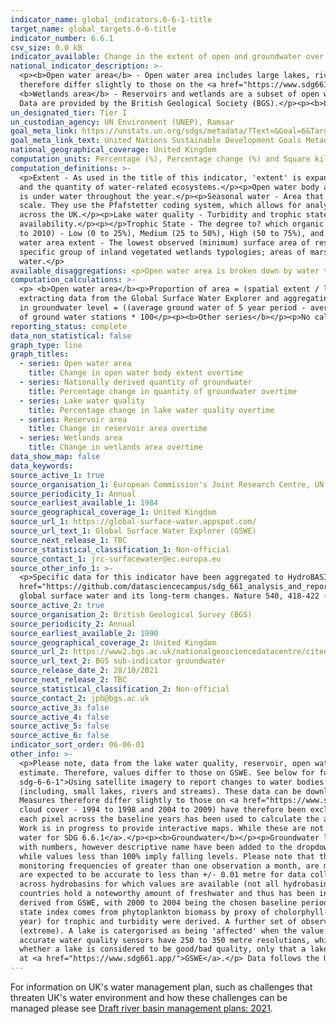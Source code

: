 ```yaml
---
indicator_name: global_indicators.6-6-1-title
target_name: global_targets.6-6-title
indicator_number: 6.6.1
csv_size: 0.0 kB
indicator_available: Change in the extent of open and groundwater over time
national_indicator_description: >-
  <p><b>Open water area</b> - Open water area includes large lakes, rivers, estuaries and artificial waterbodies. The data presented for this series has been constrained to official high-water mark boundaries, which helps ensure that coastal water is not included in estimates. Measures
  therefore differ slightly to those on the <a href="https://www.sdg661.app/">Freshwater Ecosystems Explorer</a>, a Global Surface Water Explorer (GSWE) platform for presenting data specifically for this indicator. See Other Information for more details.</p><p><b>Reservoir area</b> and
  <b>Wetlands area</b> - Reservoirs and wetlands are a subset of open water bodies. Data are taken from the GSWE with no further constraints applied.</p><p><b>Nationally derived quantity of groundwater</b> - Percentage change in groundwater level over time, of major groundwater aquifers.
  Data are provided by the British Geological Society (BGS).</p><p><b>Lake water quality</b> - Turbidity and trophic state of 22 large UK water bodies. Data are taken from the GSWE.</p>
un_designated_tier: Tier I
un_custodian_agency: UN Environment (UNEP), Ramsar
goal_meta_link: https://unstats.un.org/sdgs/metadata/?Text=&Goal=6&Target=6.6
goal_meta_link_text: United Nations Sustainable Development Goals Metadata (PDF 4.0 MB)
national_geographical_coverage: United Kingdom
computation_units: Percentage (%), Percentage change (%) and Square kilometres (km²)
computation_definitions: >-
  <p>Extent - As used in the title of this indicator, 'extent' is expanded beyond spatial extent to capture additional basic parameters needed for the protection and restoration of water-related ecosystems. Extent includes three components - the spatial extent or surface area, the quality,
  and the quantity of water-related ecosystems.</p><p>Open water body area - Area of surface water unobstructed by aquatic vegetation. This includes the following 3 water-related ecosystem categories - rivers and estuaries, lakes, and artificial waterbodies. <p>Permanent water - Area that
  is under water throughout the year.</p><p>Seasonal water - Area that is under water for less than 12 months a year.</p><p>Ephemeral water -Area that is episodically under water in different years.</p><p>HydroBASINS - A series of polygon layers that depict watershed boundaries at a global
  scale. They use the Pfafstetter coding system, which allows for analysis of catchment topology. Catchments  can be broken down  into smaller sub-basins; with each subdivision, the Pfafstetter level increases. Here, a Pfafstetter level of 6 was used, giving us data for 38 catchments
  across the UK.</p><p>Lake water quality - Turbidity and trophic state of 22 UK water bodies. For the UK, this includes one estuary (the Humber Estuary)</p><p>Turbidity -  An indicator of water clarity, quantifying the haziness of the water and acting as an indicator of underwater light
  availability.</p><p></p>Trophic State - The degree to? which organic matter accumulates in the water body. Trophic state is most commonly used in relation to monitoring eutrophication.</p><p>Deviation level - Deviation in water quality from values measured over a five-year baseline (2006
  to 2010) - Low (0 to 25%), Medium (25 to 50%), High (50 to 75%), and Extreme (75% to 100%).</p><p>Reservoir area - Area of artificial (or human-made) bodies of freshwater, as opposed to lakes which are naturally occurring. Reservaoir area is also included under open water area.<p>Minimum
  water area extent - The lowest observed (minimum) surface area of reservoirs in a year (intra-annual measurement).</p><p>Maximum water area extent -The highest observed (maximum) surface area of reservoirs in a year (intra-annual measurement)</p><p>Wetland area - Surface area of a
  specific group of inland vegetated wetlands typologies; areas of marshes, peatlands, swamps, bogs and fens, the vegetated parts of floodplains as well as rice paddies and flood recession agriculture. Some wetland area will be included in open water area, particularly in seasonal
  water.</p>
available_disaggregations: <p>Open water area is broken down by water type - permanent, seasonal, and ephemeral.</p><p>Open water and Nationally derived groundwater level are both broken down by geography (HydroBASISNS). Each HydroBASISNS starts with a unique HydroBASINS code, which is followed with a description of where the basin is. This description is not an official part of the HydroBASINS name.</p><p>Lake water quality is broken down into two quality measures - turbidity and trophic state. These are further broken down into how much deviation there was from 2006 to 2010 baseline values (Deviation level).</p><p>Reservoir area is broken down into minimum and maximum area extents.</p>
computation_calculations: >-
  <p> <b>Open water area</b><p>Proportion of area = (spatial extent / land area) x 100</p><p>Percent change in spatial extent from baseline = ((average spatial extent of 5 year period - average spatial extent from 2001-2005) / average spatial extent from 2001-2005) x 100</p><p>Code for
  extracting data from the Global Surface Water Explorer and aggregating water to UK boundaries and HydroBasins can be found in the <a href="https://github.com/datasciencecampus/sdg_661_analysis_and_reporting">Data Science Campus GitHub</a>.</p><p><b>Groundwater </b></p><p>Percent change
  in groundwater level = ((average ground water of 5 year period - average groundwater level from 1990-1994) / average spatial extent from 1990-1994) x 100</p><p> Average % change across hydrobasins = (sum of percent change in groundwater level from all groundwater stations)/ total number
  of ground water stations * 100</p><p><b>Other series</b></p><p>No calculations on the source data were required.</p>
reporting_status: complete
data_non_statistical: false
graph_type: line
graph_titles:
  - series: Open water area
    title: Change in open water body extent overtime
  - series: Nationally derived quantity of groundwater
    title: Percentage change in quantity of groundwater overtime
  - series: Lake water quality
    title: Percentage change in lake water quality overtime
  - series: Reservoir area
    title: Change in reservoir area overtime
  - series: Wetlands area
    title: Change in wetlands area overtime
data_show_map: false
data_keywords:
source_active_1: true
source_organisation_1: European Commission's Joint Research Centre, UN Environment, and Google 
source_periodicity_1: Annual
source_earliest_available_1: 1984
source_geographical_coverage_1: United Kingdom
source_url_1: https://global-surface-water.appspot.com/
source_url_text_1: Global Surface Water Explorer (GSWE)
source_next_release_1: TBC
source_statistical_classification_1: Non-official
source_contact_1: jrc-surfacewater@ec.europa.eu
source_other_info_1: >-
  <p>Specific data for this indicator have been aggregated to HydroBASINs Pfaffstetter level 6 using official UK boundaries. The data shown for this indicator and the code used to produce them can be found on the ONS <a
  href="https://github.com/datasciencecampus/sdg_661_analysis_and_reporting"> Data Science Campus Github</a>. Users can obtain the latest data by running this code.</p><p>GSWE methodology - Jean-Francois Pekel, Andrew Cottam, Noel Gorelick, Alan S. Belward, High-resolution mapping of
  global surface water and its long-term changes. Nature 540, 418-422 (2016). (doi:10.1038/nature20584)</p>
source_active_2: true
source_organisation_2: British Geological Survey (BGS)
source_periodicity_2: Annual
source_earliest_available_2: 1990
source_geographical_coverage_2: United Kingdom
source_url_2: https://www2.bgs.ac.uk/nationalgeosciencedatacentre/citedData/catalogue/ff1a56d7-7b68-4006-a7f2-45cfe4fd66ae.html
source_url_text_2: BGS sub-indicator groundwater 
source_release_date_2: 28/10/2021
source_next_release_2: TBC
source_statistical_classification_2: Non-official
source_contact_2: jpb@bgs.ac.uk
source_active_3: false
source_active_4: false
source_active_5: false
source_active_6: false
indicator_sort_order: 06-06-01
other_info: >-
  <p>Please note, data from the lake water quality, reservoir, open water and wetlands series all use data derived from the Global Surface Water Explorer (GSWE). However, the 'Open water area' series data has undergone further refinement to ensure costal water is not included in the
  estimate. Therefore, values differ to those on GSWE. See below for further information on the Open water series methodology.</p><p><b>Open water area</b></p><p>Please see the blog <a href="https://datasciencecampus.ons.gov.uk/using-satellite-imagery-to-report-changes-to-water-bodies-for-
  sdg-6-6-1">Using satellite imagery to report changes to water bodies for SDG 6.6.1</a> for more information on this indicator.</p><p>Data for open water is derived from Earth Observation data (from the Landsat satellite programme). The resolution used does not pick up smaller waterbodies
  (including, small lakes, rivers and streams). These data can be downloaded from the Global Surface Water Explorer (GSWE).</p><p>The data presented here have been constrained to official high-water mark boundaries, which helps to ensure that costal water is not included in estimate.
  Measures therefore differ slightly to those on <a href="https://www.sdg661.app/">Freshwater Ecosystems Explorer</a>, a GSWE platform for presenting data specifically for this indicator.</p><p>Persistent cloud cover can impact the quality of data collection. Anomalous years (likely due to
  cloud cover - 1994 to 1998 and 2004 to 2009) have therefore been excluded from the data presented here, with the exception of the baseline. The baseline period of 2001 to 2005 includes the anomalous years 2004 and 2005. To mitigate the impact of variable cloud cover, the modal value of
  each pixel across the baseline years has been used to calculate the average spatial extent in the baseline period. Further details on the source data and mitigating the impacts of these anomalous periods is provided in the <a href="https://datasciencecampus.ons.gov.uk/projects/quality-and-methodology-extent-and-change-of-surface-water-statistics">Data Science Campus Quality and Methodology document</a>.</p><p>HydroBASIN catchments are identified with numbers, however we have added descriptive names to each catchment in the dropdown menu - these are not official names.
  Work is in progress to provide interactive maps. While these are not yet available here, they can be viewed in the blog <a href="https://datasciencecampus.ons.gov.uk/using-satellite-imagery-to-report-changes-to-water-bodies-for-sdg-6-6-1">Using satellite imagery to report changes to
  water for SDG 6.6.1</a>.</p><p><b>Groundwater</b></p><p>Groundwater level data is obtained from BGS WellMaster database, derived from 154 groundwater level monitoring stations to provide groundwater estimates for 19 of the 34 HydroBasins in the UK. HydroBasin catchments are identified
  with numbers, however descriptive name have been added to the dropdown menu, these are not official names.</p><p>The chosen five-year reference period for the analysis is 1990 to 1994. Values greater than 100% imply average groundwater levels have risen since the period 1990 to 1994,
  while values less than 100% imply falling levels. Please note that this baseline reference contiains a period of draught for UK</p><p>The data monitored by measuring authorities in each nation (EA, SEPA, NRW, DAERA) are passed to BGS periodically. All chosen sites have the following -
  monitoring frequencies of greater than one observation a month, are monitoring boreholes where groundwater levels are not systematically affected by abstraction, and are representative of local and regional groundwater systems.</p><p>Raw data is quality assured by measuring authority and
  are expected to be accurate to less than +/- 0.01 metre for data collected since 1990. On receipt by BGS an additional check is made to ensure all values fall within expected hydrogeologicaly plausible ranges.</p><p>Please note, the headline figure for UK show average percentage change
  across hydrobasins for which values are available (not all hydrobasins are represented), not the % change across hydrobasins.</p><p><b>Reservoir</b></p><p>It is recognised that reservoirs are not traditional water ecosystems that necessarily warrant protection and restoration, but many
  countries hold a noteworthy amount of freshwater and thus has been included. Thereby, including data on reservoirs countries can better understand changes occurring to artificial water bodies in conjunction with changes occurring to natural waterbodies.</p><p>The reservoirs dataset is
  derived from GSWE, with 2000 to 2004 being the chosen baseline period. See<a href="https://map.sdg661.app/"> Freshwater Ecosystems Explorer</a> for further information.<p></p><b>Lake water quality</b></p><p>Turbidity is derived from suspended solids concentration estimated and tropphic
  state index comes from phytoplankton biomass by proxy of cholorphyll-a.</p><p>The chosen baseline period is 2006 to 2010 and includes five monthly averages across the five years of observation for this period. From theses five years of data, 12 monthly averages (one for each month of the
  year) for trophic and turbidity were derived. A further set of observations were then used to calculate change from baseline. These monthly data comprise years 2017 to 2019. Lake quality percentages can be classified as; 0 to 25% (low), 25 to 50% (medium), 50 to 75% (high) and 75 to 100%
  (extreme). A lake is catergorised as being 'affected' when the value for turbidity/trophic state exceeds 50%, when compared to the lakes baseline value.</p><p>Products in period 2006 to 2010 are based on observations from the Meris sensor, whereas 2017 to 2019 used OCLI sensors. Most
  accurate water quality sensors have 250 to 350 metre resolutions, while less accurate sensors detect turbidity/trophic state changes to 100m resolution. Land/water buffer maps as well as ice maps were applied to improve accuracy of the data.</p><p>Please note, the data is not informing
  whether a lake is considered to be good/bad quality, only that a lake water event has occurred and been recorded. Also, turbidity and trophic state are an indirect indication for water quality, but do perform a successful proxy role. A more detailed methodology is available to download
  at <a href="https://www.sdg661.app/">GSWE</a>.</p> Data follows the UN specification for this indicator. This indicator has been identified in collaboration with topic experts.
---
```

For information on UK's water management plan, such as challenges that threaten UK's water environment and how these challenges can be managed please see <a href="https://www.gov.uk/government/collections/draft-river-basin-management-plans-2021"> Draft river basin management plans: 2021</a>. 